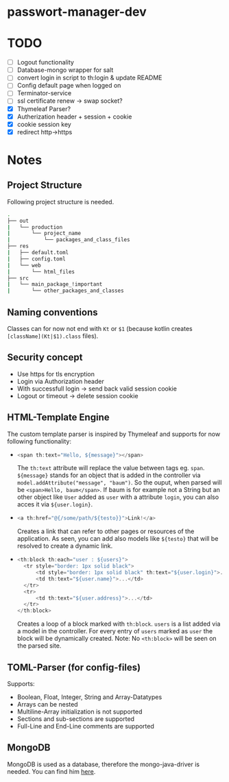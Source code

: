 # passwort-manager-dev

# TODO
- [ ] Logout functionality
- [ ] Database-mongo wrapper for salt
- [ ] convert login in script to th:login & update README
- [ ] Config default page when logged on
- [ ] Terminator-service
- [ ] ssl certificate renew -> swap socket?
- [x] Thymeleaf Parser?
- [x] Autherization header + session + cookie
- [x] cookie session key
- [x] redirect http->https

# Notes
## Project Structure
Following project structure is needed.
```bash    
.    
├── out 
|   └── production   
|       └── project_name   
|           └── packages_and_class_files   
├── res   
|   ├── default.toml   
|   ├── config.toml   
|   └── web    
|       └── html_files   
├── src 
|   └── main_package_!important
|       └── other_packages_and_classes 
```

## Naming conventions
Classes can for now not end with `Kt` or `$1` (because kotlin creates `[className](Kt|$1).class` files).

## Security concept
* Use https for tls encryption
* Login via Authorization header
* With successfull login -> send back valid session cookie
* Logout or timeout -> delete session cookie

## HTML-Template Engine
The custom template parser is inspired by Thymeleaf and supports for now following functionality:  
* ```js
  <span th:text="Hello, ${message}"></span>
  ```   
  The `th:text` attribute will replace the value between tags eg. `span`. `${message}` stands for an object that
  is added in the controller via `model.addAttribute("message", "baum")`. So the ouput, when parsed will be `<span>Hello, baum</span>`.
  If baum is for example not a String but an other object like `User` added as `user` with a attribute `login`, you can also acces it     via `${user.login}`.
  
* ```js
  <a th:href="@{/some/path/${testo}}">Link!</a>
  ```
  Creates a link that can refer to other pages or resources of the application. As seen, you can add also models like `${testo}` that     will be resolved to create a dynamic link.
  
* ```js
  <th:block th:each="user : ${users}">
    <tr style="border: 1px solid black">
        <td style="border: 1px solid black" th:text="${user.login}">...</td>
        <td th:text="${user.name}">...</td>
    </tr>
    <tr>
        <td th:text="${user.address}">...</td>
    </tr>
  </th:block>
  ```   
  Creates a loop of a block marked with `th:block`. `users` is a list added via a model in the controller. For every entry of `users`     marked as `user` the block will be dynamically created. Note: No `<th:block>` will be seen on the parsed site.

## TOML-Parser (for config-files)
Supports:
* Boolean, Float, Integer, String and Array-Datatypes
* Arrays can be nested
* Multiline-Array initialization is not supported
* Sections and sub-sections are supported
* Full-Line and End-Line comments are supported

## MongoDB
MongoDB is used as a database, therefore the mongo-java-driver is needed. You can find him [here](http://central.maven.org/maven2/org/mongodb/mongo-java-driver/).
